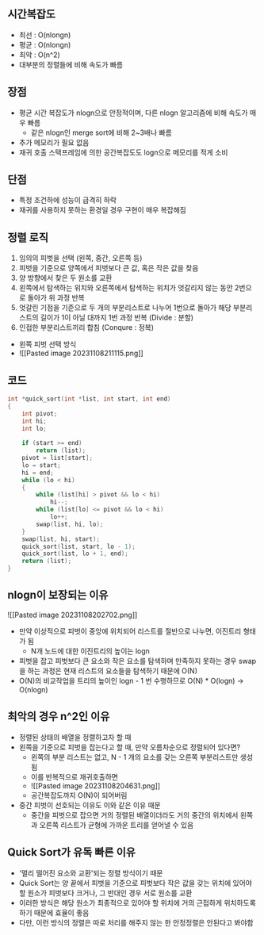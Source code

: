 ## 시간복잡도
- 최선 : O(nlongn)
- 평균 : O(nlongn)
- 최악 : O(n^2)
- 대부분의 정렬들에 비해 속도가 빠름
## 장점
- 평균 시간 복잡도가 nlogn으로 안정적이며, 다른 nlogn 알고리즘에 비해 속도가 매우 빠름
	- 같은 nlogn인 merge sort에 비해 2~3배나 빠름
- 추가 메모리가 필요 없음
- 재귀 호출 스택프레임에 의한 공간복잡도도 logn으로 메모리를 적게 소비
## 단점
- 특정 조건하에 성능이 급격히 하락
- 재귀를 사용하지 못하는 환경일 경우 구현이 매우 복잡해짐
## 정렬 로직
1. 임의의 피벗을 선택 (왼쪽, 중간, 오른쪽 등)
2. 피벗을 기준으로 양쪽에서 피벗보다 큰 값, 혹은 작은 값을 찾음
3. 양 방향에서 찾은 두 원소를 교환
4. 왼쪽에서 탐색하는 위치와 오른쪽에서 탐색하는 위치가 엇갈리지 않는 동안 2번으로 돌아가 위 과정 반복
5. 엇갈린 기점을 기준으로 두 개의 부분리스트로 나누어 1번으로 돌아가 해당 부분리스트의 길이가 1이 아닐 대까지 1번 과정 반복 (Divide : 분할)
6. 인접한 부분리스트끼리 합침 (Conqure : 정복)
- 왼쪽 피벗 선택 방식
- ![[Pasted image 20231108211115.png]]

## 코드
~~~C
int *quick_sort(int *list, int start, int end)
{
	int pivot;
	int hi;
	int lo;
	
	if (start >= end)
		return (list);
	pivot = list[start];
	lo = start;
	hi = end;
	while (lo < hi)
	{
		while (list[hi] > pivot && lo < hi)
			hi--;
		while (list[lo] <= pivot && lo < hi)
			lo++;
		swap(list, hi, lo);
	}
	swap(list, hi, start);
	quick_sort(list, start, lo - 1);
	quick_sort(list, lo + 1, end);
	return (list);
}
~~~
	

## nlogn이 보장되는 이유
![[Pasted image 20231108202702.png]]
- 만약 이상적으로 피벗이 중앙에 위치되어 리스트를 절반으로 나누면, 이진트리 형태가 됨
	- N개 노드에 대한 이진트리의 높이는 logn
- 피벗을 잡고 피벗보다 큰 요소와 작은 요소를 탐색하며 만족하지 못하는 경우 swap을 하는 과정은 현재 리스트의 요소들을 탐색하기 때문에 O(N)
- O(N)의 비교작업을 트리의 높이인 logn - 1 번 수행하므로  O(N) * O(logn)  -> O(nlogn)
## 최악의 경우 n^2인 이유
- 정렬된 상태의 배열을 정렬하고자 할 때
- 왼쪽을 기준으로 피벗을 잡는다고 할 때, 만약 오름차순으로 정렬되어 있다면?
	- 왼쪽의 부분 리스트는 없고, N - 1 개의 요소를 갖는 오른쪽 부분리스트만 생성됨
	- 이를 반복적으로 재귀호출하면
	- ![[Pasted image 20231108204631.png]]
	- 공간복잡도까지 O(N)이 되어버림
- 중간 피벗이 선호되는 이유도 이와 같은 이유 때문
	- 중간을 피벗으로 잡으면 거의 정렬된 배열이더라도 거의 중간의 위치에서 왼쪽과 오른쪽 리스트가 균형에 가까운 트리를 얻어낼 수 있음
## Quick Sort가 유독 빠른 이유
- '멀리 떨어진 요소와 교환'되는 정렬 방식이기 때문
- Quick Sort는 양 끝에서 피벗을 기준으로 피벗보다 작은 값을 갖는 위치에 있어야 할 원소가 피벗보다 크거나, 그 반대인 경우 서로 원소를 교환
- 이러한 방식은 해당 원소가 최종적으로 있어야 할 위치에 거의 근접하게 위치하도록 하기 때문에 효율이 좋음
- 다만, 이런 방식의 정렬은 따로 처리를 해주지 않는 한 안정정렬은 안된다고 봐야함
